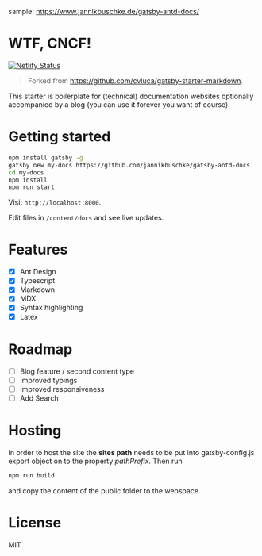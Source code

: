 sample: https://www.jannikbuschke.de/gatsby-antd-docs/

# WTF, CNCF!

[![Netlify Status](https://api.netlify.com/api/v1/badges/477e3c3d-e5ca-436e-8995-f263886007a3/deploy-status)](https://app.netlify.com/sites/vibrant-jang-f9ba82/deploys)

>Forked from https://github.com/cvluca/gatsby-starter-markdown.

This starter is boilerplate for (technical) documentation websites optionally accompanied by a blog (you can use it forever you want of course).

# Getting started

```bash
npm install gatsby -g
gatsby new my-docs https://github.com/jannikbuschke/gatsby-antd-docs
cd my-docs
npm install
npm run start
```

Visit `http://localhost:8000`.

Edit files in `/content/docs` and see live updates.

# Features

- [x] Ant Design
- [x] Typescript
- [x] Markdown
- [x] MDX
- [x] Syntax highlighting
- [x] Latex

# Roadmap

- [ ] Blog feature / second content type
- [ ] Improved typings
- [ ] Improved responsiveness
- [ ] Add Search

# Hosting

In order to host the site the **sites path** needs to be put into gatsby-config.js export object on to the property _pathPrefix_. Then run

```bash
npm run build
```

and copy the content of the public folder to the webspace.

# License

MIT
